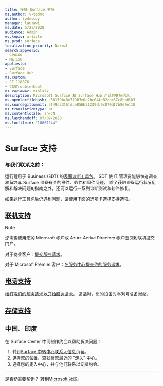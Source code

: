 ```yaml
---
title: 接触 Surface 支持
ms.author: v-todmc
author: todmccoy
manager: laurawi
ms.date: 5/27/2020
audience: Admin
ms.topic: article
ms.prod: surface
localization_priority: Normal
search.appverid:
- SPO160
- MET150
appliesto:
- Surface
- Surface Hub
ms.custom:
- CI 118876
- CSSTroubleshoot
ms.reviewer: mablaik
description: Microsoft Surface 和 Surface Hub 产品的支持信息。
ms.openlocfilehash: e36139b48e77907e0a2bc044e82cbc67c8bb6503
ms.sourcegitcommit: ef49c3356fdce856b51239eb9c070df7b869e110
ms.translationtype: MT
ms.contentlocale: zh-CN
ms.lasthandoff: 07/09/2020
ms.locfileid: "10861244"
---
```

# Surface 支持

### 与我们联系之前：  

运行适用于 Business (SDT) 的[表面诊断工具包](https://docs.microsoft.com/surface/surface-diagnostic-toolkit-business)。 SDT 使 IT 管理员能够快速调查和解决与 Surface 设备有关的硬件、软件和固件问题。 除了获取设备运行状况见解和解决问题的指南之外，还可以运行一系列诊断测试和软件修复。 

如果运行工具包后仍遇到问题，请使用下面的选项卡选择支持选项。

## [联机支持](#tab/online)

> [!NOTE]
> 您需要使用您的 Microsoft 帐户或 Azure Active Directory 帐户登录到联机提交门户。  

对于商业客户：[提交服务请求](https://support.microsoft.com/supportforbusiness/productselection?sapid=d383b26c-f150-6220-8f1b-e8aa325d9727)。 

对于 Microsoft Premier 客户：[在服务中心提交你的服务请求](https://serviceshub.microsoft.com/support/contactsupport)。 

 
## [电话支持](#tab/phone)

[拨打我们的服务请求以开始服务请求](https://support.microsoft.com/help/4051701/global-customer-service-phone-numbers)。 通话时，您的设备的序列号准备就绪。 

## [存储支持](#tab/instore)

## 中国、印度

在 Surface Center 中间制作约会以帮助解决问题：

1. 转到[Surface 中转中心联系人信息](https://support.microsoft.com/help/4498593/find-surface-walk-in-center-contact-information)页面。 
2. 选择您的位置，查找离您最近的 "走入" 中心。  
3. 选择您的走入中心，并与他们联系以安排约会。


---

是否仍需要帮助？ 转到[Microsoft 社区](https://answers.microsoft.com/)。
